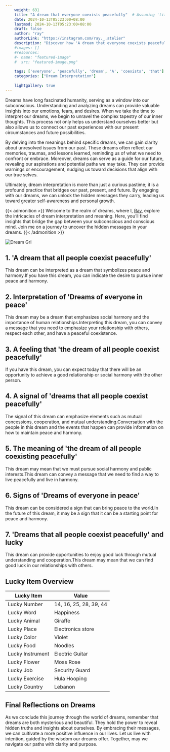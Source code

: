 ```yaml
---
    weight: 631
    title: "A dream that everyone coexists peacefully"  # Assuming 'title' column exists
    date: 2024-10-13T05:23:00+08:00
    lastmod: 2024-10-13T05:23:00+08:00
    draft: false
    author: "ray"
    authorLink: "https://instagram.com/ray._.atelier"
    description: "Discover how 'A dream that everyone coexists peacefully' can interpret your future and uncover its significant meanings in your life."
    #images: []
    #resources:
    #- name: "featured-image"
    #  src: "featured-image.png"
    
    tags: ['everyone', 'peacefully', 'dream', 'A', 'coexists', 'that']
    categories: ["Dream Interpretation"]
    
    lightgallery: true
---
```

    
Dreams have long fascinated humanity, serving as a window into our subconscious. Understanding and analyzing dreams can provide valuable insights into our emotions, fears, and desires. When we take the time to interpret our dreams, we begin to unravel the complex tapestry of our inner thoughts. This process not only helps us understand ourselves better but also allows us to connect our past experiences with our present circumstances and future possibilities.

By delving into the meanings behind specific dreams, we can gain clarity about unresolved issues from our past. These dreams often reflect our memories, traumas, and lessons learned, reminding us of what we need to confront or embrace. Moreover, dreams can serve as a guide for our future, revealing our aspirations and potential paths we may take. They can provide warnings or encouragement, nudging us toward decisions that align with our true selves.

Ultimately, dream interpretation is more than just a curious pastime; it is a profound practice that bridges our past, present, and future. By engaging with our dreams, we can unlock the hidden messages they carry, leading us toward greater self-awareness and personal growth.

{{< admonition >}}
Welcome to the realm of dreams, where I, [Ray](https://instagram.com/ray._.atelier), explore the intricacies of dream interpretation and meaning. Here, you’ll find insights that bridge the gap between your subconscious and conscious mind. Join me on a journey to uncover the hidden messages in your dreams.
{{< /admonition >}}

![Dream Grl](https://cdn.pixabay.com/photo/2017/11/02/03/35/gothic-2910057_1280.jpg "Dream Grl")

## 1. 'A dream that all people coexist peacefully'
This dream can be interpreted as a dream that symbolizes peace and harmony.If you have this dream, you can indicate the desire to pursue inner peace and harmony.

## 2. Interpretation of 'Dreams of everyone in peace'
This dream may be a dream that emphasizes social harmony and the importance of human relationships.Interpreting this dream, you can convey a message that you need to emphasize your relationship with others, respect each other, and have a peaceful coexistence.

## 3. A feeling that 'the dream of all people coexist peacefully'
If you have this dream, you can expect today that there will be an opportunity to achieve a good relationship or social harmony with the other person.

## 4. A signal of 'dreams that all people coexist peacefully'
The signal of this dream can emphasize elements such as mutual concessions, cooperation, and mutual understanding.Conversation with the people in this dream and the events that happen can provide information on how to maintain peace and harmony.

## 5. The meaning of 'the dream of all people coexisting peacefully'
This dream may mean that we must pursue social harmony and public interests.This dream can convey a message that we need to find a way to live peacefully and live in harmony.

## 6. Signs of 'Dreams of everyone in peace'
This dream can be considered a sign that can bring peace to the world.In the future of this dream, it may be a sign that it can be a starting point for peace and harmony.

## 7. 'Dreams that all people coexist peacefully' and lucky
This dream can provide opportunities to enjoy good luck through mutual understanding and cooperation.This dream may mean that we can find good luck in our relationships with others.

## Lucky Item Overview
| Lucky Item          | Value              |
|---------------|--------------------|
| Lucky Number        | 14, 16, 25, 28, 39, 44  |
| Lucky Word          | Happiness |
| Lucky Animal        | Giraffe |
| Lucky Place         | Electronics store     |
| Lucky Color         | Violet     |
| Lucky Food          | Noodles      |
| Lucky Instrument    | Electric Guitar |
| Lucky Flower        | Moss Rose    |
| Lucky Job           | Security Guard       |
| Lucky Exercise      | Hula Hooping  |
| Lucky Country       | Lebanon    |


##  Final Reflections on Dreams

As we conclude this journey through the world of dreams, remember that dreams are both mysterious and beautiful. They hold the power to reveal hidden truths and insights about ourselves. By embracing their messages, we can cultivate a more positive influence in our lives. Let us live with intention, guided by the wisdom our dreams offer. Together, may we navigate our paths with clarity and purpose.
